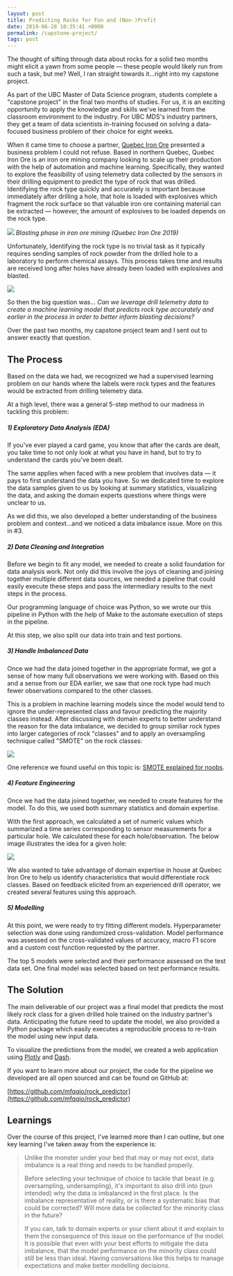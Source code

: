 ```yaml
---
layout: post
title: Predicting Rocks for Fun and (Non-)Profit
date: 2019-06-28 10:35:41 +0000
permalink: /capstone-project/
tags: post
---
```


The thought of sifting through data about rocks for a solid two months might elicit a yawn from some people &mdash; these people would likely run from such a task, but me? Well, I ran straight towards it...right into my capstone project.

As part of the UBC Master of Data Science program, students complete a "capstone project" in the final two months of studies. For us, it is an exciting opportunity to apply the knowledge and skills we've learned from the classroom environment to the industry. For UBC MDS's industry partners, they get a team of data scientists in-training focused on solving a data-focused business problem of their choice for eight weeks.

When it came time to choose a partner, [Quebec Iron Ore](https://mineraiferquebec.com/?lang=en) presented a business problem I could not refuse. Based in northern Quebec, Quebec Iron Ore is an iron ore mining company looking to scale up their production with the help of automation and machine learning. Specifically, they wanted to explore the feasibility of using telemetry data collected by the sensors in their drilling equipment to predict the type of rock that was drilled. Identifying the rock type quickly and accurately is important because immediately after drilling a hole, that hole is loaded with explosives which fragment the rock surface so that valuable iron ore containing material can be extracted &mdash; however, the amount of explosives to be loaded depends on the rock type.

![](assets/images/blasting.png)
*Blasting phase in iron ore mining (Quebec Iron Ore 2019)*

Unfortunately, Identifying the rock type is no trivial task as it typically requires sending samples of rock powder from the drilled hole to a laboratory to perform chemical assays. This process takes time and results are received long after holes have already been loaded with explosives and blasted.

![](assets/images/drilling_process.png)

So then the big question was... *Can we leverage drill telemetry data to create a machine learning model that predicts rock type accurately and earlier in the process in order to better inform blasting decisions?*

Over the past two months, my capstone project team and I sent out to answer exactly that question.

## The Process

Based on the data we had, we recognized we had a supervised learning problem on our hands where the labels were rock types and the features would be extracted from drilling telemetry data.

At a high level, there was a general 5-step method to our madness in tackling this problem:

##### 1) Exploratory Data Analysis (EDA)
If you've ever played a card game, you know that after the cards are dealt, you take time to not only look at what you have in hand, but to try to understand the cards you've been dealt.

The same applies when faced with a new problem that involves data &mdash; it pays to first understand the data you have. So we dedicated time to explore the data samples given to us by looking at summary statistics, visualizing the data, and asking the domain experts questions where things were unclear to us.

As we did this, we also developed a better understanding of the business problem and context...and we noticed a data imbalance issue. More on this in #3.

##### 2) Data Cleaning and Integration
Before we begin to fit any model, we needed to create a solid foundation for data analysis work. Not only did this involve the joys of cleaning and joining together multiple different data sources, we needed a pipeline that could easily execute these steps and pass the intermediary results to the next steps in the process.

Our programming language of choice was Python, so we wrote our this pipeline in Python with the help of Make to the automate execution of steps in the pipeline.

At this step, we also split our data into train and test portions.

##### 3) Handle Imbalanced Data
Once we had the data joined together in the appropriate format, we got a sense of how many full observations we were working with. Based on this and a sense from our EDA earlier, we saw that one rock type had much fewer observations compared to the other classes.

This is a problem in machine learning models since the model would tend to ignore the under-represented class and favour predicting the majority classes instead. After discussing with domain experts to better understand the reason for the data imbalance, we decided to group similiar rock types into larger categories of rock "classes" and to apply an oversampling technique called "SMOTE" on the rock classes:

![](assets/images/oversample.png)

One reference we found useful on this topic is: [SMOTE explained for noobs](http://rikunert.com/SMOTE_explained).

##### 4) Feature Engineering
Once we had the data joined together, we needed to create features for the model. To do this, we used both summary statistics and domain expertise.

With the first approach, we calculated a set of numeric values which summarized a time series corresponding to sensor measurements for a particular hole. We calculated these for each hole/observation. The below image illustrates the idea for a given hole:

![](assets/images/feat_eng.png)

We also wanted to take advantage of domain expertise in house at Quebec Iron Ore to help us identify characteristics that would differentiate rock classes. Based on feedback elicited from an experienced drill operator, we created several features using this approach.

##### 5) Modelling
At this point, we were ready to try fitting different models. Hyperparameter selection was done using randomized cross-validation. Model performance was assessed on the cross-validated values of accuracy, macro F1 score and a custom cost function requested by the partner.

The top 5 models were selected and their performance assessed on the test data set. One final model was selected based on test performance results.

## The Solution

The main deliverable of our project was a final model that predicts the most likely rock class for a given drilled hole trained on the industry partner's data. Anticipating the future need to update the model, we also provided a Python package which easily executes a reproducible process to re-train the model using new input data.

To visualize the predictions from the model, we created a web application using [Plotly](https://plot.ly/python/) and [Dash](https://dash.plot.ly/).

If you want to learn more about our project, the code for the pipeline we developed are all open sourced and can be found on GitHub at:

[https://github.com/mfqqio/rock_predictor](https://github.com/mfqqio/rock_predictor)

## Learnings
Over the course of this project, I've learned more than I can outline, but one key learning I've taken away from the experience is:

>Unlike the monster under your bed that may or may not exist, data imbalance is a real thing and needs to be handled properly.
>
>Before selecting your technique of choice to tackle that beast (e.g. oversampling, undersampling), it's important to also drill into (pun intended) why the data is imbalanced in the first place. Is the imbalance representative of reality, or is there a systematic bias that could be corrected? Will more data be collected for the minority class in the future?
>
>If you can, talk to domain experts or your client about it and explain to them the consequence of this issue on the performance of the model. It is possible that even with your best efforts to mitigate the data imbalance, that the model performance on the minority class could still be less than ideal. Having conversations like this helps to manage expectations and make better modelling decisions.
